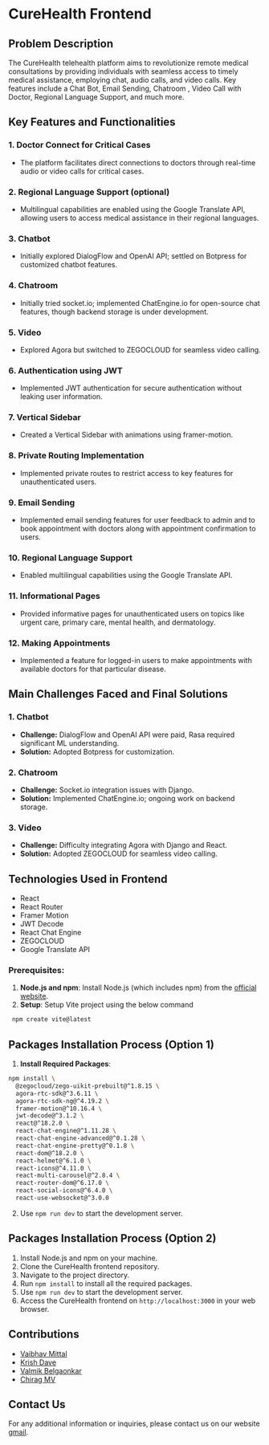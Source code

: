 # CureHealth Frontend

## Problem Description

The CureHealth telehealth platform aims to revolutionize remote medical consultations by providing individuals with seamless access to timely medical assistance, employing chat, audio calls, and video calls. Key features include a Chat Bot, Email Sending, Chatroom , Video Call with Doctor, Regional Language Support, and much more.

## Key Features and Functionalities
### 1. Doctor Connect for Critical Cases
- The platform facilitates direct connections to doctors through real-time audio or video calls for critical cases.

### 2. Regional Language Support (optional)
- Multilingual capabilities are enabled using the Google Translate API, allowing users to access medical assistance in their regional languages.

### 3. Chatbot
- Initially explored DialogFlow and OpenAI API; settled on Botpress for customized chatbot features.

### 4. Chatroom
- Initially tried socket.io; implemented ChatEngine.io for open-source chat features, though backend storage is under development.

### 5. Video
- Explored Agora but switched to ZEGOCLOUD for seamless video calling.

### 6. Authentication using JWT
- Implemented JWT authentication for secure authentication without leaking user information.

### 7. Vertical Sidebar
- Created a Vertical Sidebar with animations using framer-motion.

### 8. Private Routing Implementation
- Implemented private routes to restrict access to key features for unauthenticated users.

### 9. Email Sending
- Implemented email sending features for user feedback to admin and to book appointment with doctors along with appointment confirmation to users.

### 10. Regional Language Support
- Enabled multilingual capabilities using the Google Translate API.

### 11. Informational Pages
- Provided informative pages for unauthenticated users on topics like urgent care, primary care, mental health, and dermatology.

### 12. Making Appointments
- Implemented a feature for logged-in users to make appointments with available doctors for that particular disease.

## Main Challenges Faced and Final Solutions

### 1. Chatbot
- **Challenge:** DialogFlow and OpenAI API were paid, Rasa required significant ML understanding.
- **Solution:** Adopted Botpress for customization.

### 2. Chatroom
- **Challenge:** Socket.io integration issues with Django.
- **Solution:** Implemented ChatEngine.io; ongoing work on backend storage.

### 3. Video
- **Challenge:** Difficulty integrating Agora with Django and React.
- **Solution:** Adopted ZEGOCLOUD for seamless video calling.

## Technologies Used in Frontend

- React
- React Router
- Framer Motion
- JWT Decode
- React Chat Engine
- ZEGOCLOUD
- Google Translate API

### Prerequisites:

1. **Node.js and npm**: Install Node.js (which includes npm) from the [official website](https://nodejs.org/).
2. **Setup**: Setup Vite project using the below command
  ```bash
   npm create vite@latest
   ```

## Packages Installation Process (Option 1)
1.  **Install Required Packages**:
```bash
npm install \
  @zegocloud/zego-uikit-prebuilt@^1.8.15 \
  agora-rtc-sdk@^3.6.11 \
  agora-rtc-sdk-ng@^4.19.2 \
  framer-motion@^10.16.4 \
  jwt-decode@^3.1.2 \
  react@^18.2.0 \
  react-chat-engine@^1.11.28 \
  react-chat-engine-advanced@^0.1.28 \
  react-chat-engine-pretty@^0.1.8 \
  react-dom@^18.2.0 \
  react-helmet@^6.1.0 \
  react-icons@^4.11.0 \
  react-multi-carousel@^2.8.4 \
  react-router-dom@^6.17.0 \
  react-social-icons@^6.4.0 \
  react-use-websocket@^3.0.0
```
2. Use `npm run dev` to start the development server.
   
## Packages Installation Process (Option 2)

1. Install Node.js and npm on your machine.
2. Clone the CureHealth frontend repository.
3. Navigate to the project directory.
4. Run `npm install` to install all the required packages.
5. Use `npm run dev` to start the development server.
6. Access the CureHealth frontend on `http://localhost:3000` in your web browser.

## Contributions
- [Vaibhav Mittal](https://github.com/Vebstere) 
- [Krish Dave](https://github.com/KrishDave1)
- [Valmik Belgaonkar](https://github.com/valmikGit)
- [Chirag MV](https://github.com/ChiragMV)

## Contact Us
For any additional information or inquiries, please contact us on our website [gmail](synergybackend12@gmail.com).

